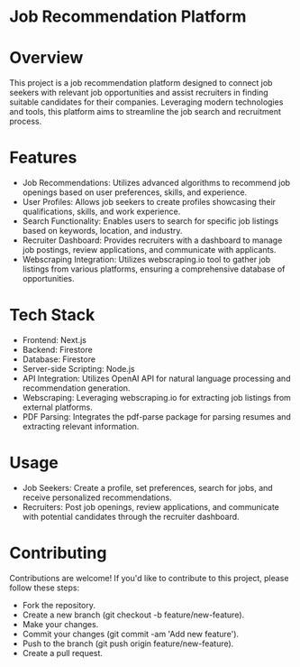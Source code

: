 
# Job Recommendation Platform
 #  Overview
This project is a job recommendation platform designed to connect job seekers with relevant job opportunities and assist recruiters in finding suitable candidates for their companies. Leveraging modern technologies and tools, this platform aims to streamline the job search and recruitment process.
 
    
     
   

  

# Features
- Job Recommendations: Utilizes advanced algorithms to recommend job openings based on user preferences, skills, and experience.
- User Profiles: Allows job seekers to create profiles showcasing their qualifications, skills, and work experience.
- Search Functionality: Enables users to search for specific job listings based on keywords, location, and industry.
-  Recruiter Dashboard: Provides recruiters with a dashboard to manage job postings, review applications, and communicate with applicants.
- Webscraping Integration: Utilizes webscraping.io tool to gather job listings from various platforms, ensuring a comprehensive database of opportunities.
# Tech Stack
- Frontend: Next.js
- Backend: Firestore
- Database: Firestore
- Server-side Scripting: Node.js
- API Integration: Utilizes OpenAI API for natural language processing and recommendation generation.
- Webscraping: Leveraging webscraping.io for extracting job listings from external platforms.
- PDF Parsing: Integrates the pdf-parse package for parsing resumes and extracting relevant information.
# Usage
- Job Seekers: Create a profile, set preferences, search for jobs, and receive personalized recommendations.
- Recruiters: Post job openings, review applications, and communicate with potential candidates through the recruiter dashboard.
# Contributing
 Contributions are welcome! If you'd like to contribute to this project, please follow these steps:

- Fork the repository.
- Create a new branch (git checkout -b feature/new-feature).
- Make your changes.
- Commit your changes (git commit -am 'Add new feature').
- Push to the branch (git push origin feature/new-feature).
- Create a pull request.
